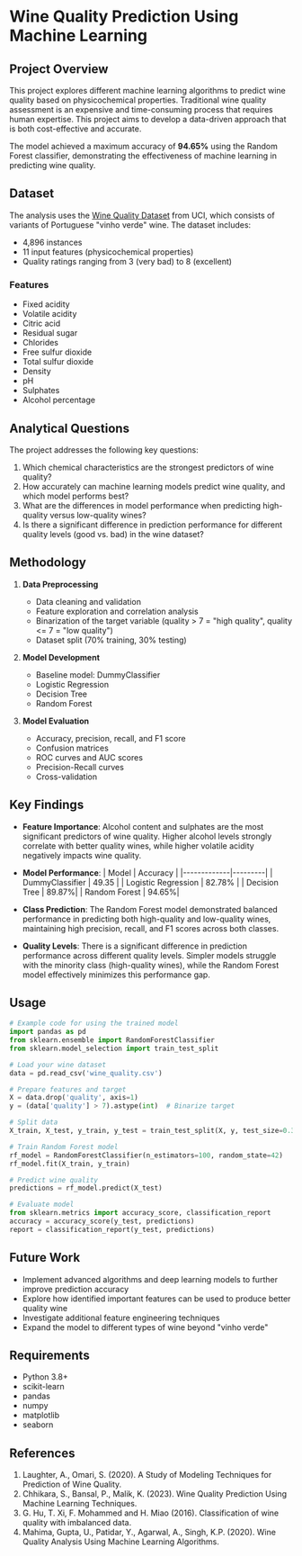 # Wine Quality Prediction Using Machine Learning

## Project Overview
This project explores different machine learning algorithms to predict wine quality based on physicochemical properties. Traditional wine quality assessment is an expensive and time-consuming process that requires human expertise. This project aims to develop a data-driven approach that is both cost-effective and accurate.

The model achieved a maximum accuracy of **94.65%** using the Random Forest classifier, demonstrating the effectiveness of machine learning in predicting wine quality.

## Dataset
The analysis uses the [Wine Quality Dataset](https://archive.ics.uci.edu/ml/datasets/wine+quality) from UCI, which consists of variants of Portuguese "vinho verde" wine. The dataset includes:
- 4,896 instances
- 11 input features (physicochemical properties)
- Quality ratings ranging from 3 (very bad) to 8 (excellent)

### Features
- Fixed acidity
- Volatile acidity
- Citric acid
- Residual sugar
- Chlorides
- Free sulfur dioxide
- Total sulfur dioxide
- Density
- pH
- Sulphates
- Alcohol percentage

## Analytical Questions
The project addresses the following key questions:
1. Which chemical characteristics are the strongest predictors of wine quality?
2. How accurately can machine learning models predict wine quality, and which model performs best?
3. What are the differences in model performance when predicting high-quality versus low-quality wines?
4. Is there a significant difference in prediction performance for different quality levels (good vs. bad) in the wine dataset?

## Methodology
1. **Data Preprocessing**
   - Data cleaning and validation
   - Feature exploration and correlation analysis
   - Binarization of the target variable (quality > 7 = "high quality", quality <= 7 = "low quality")
   - Dataset split (70% training, 30% testing)

2. **Model Development**
   - Baseline model: DummyClassifier
   - Logistic Regression
   - Decision Tree
   - Random Forest

3. **Model Evaluation**
   - Accuracy, precision, recall, and F1 score
   - Confusion matrices
   - ROC curves and AUC scores
   - Precision-Recall curves
   - Cross-validation

## Key Findings
- **Feature Importance**: Alcohol content and sulphates are the most significant predictors of wine quality. Higher alcohol levels strongly correlate with better quality wines, while higher volatile acidity negatively impacts wine quality.

- **Model Performance**:
  | Model | Accuracy |
  |-------------|---------|
  | DummyClassifier | 49.35 |
  | Logistic Regression | 82.78% |
  | Decision Tree | 89.87%|
  | Random Forest | 94.65%|

- **Class Prediction**: The Random Forest model demonstrated balanced performance in predicting both high-quality and low-quality wines, maintaining high precision, recall, and F1 scores across both classes.

- **Quality Levels**: There is a significant difference in prediction performance across different quality levels. Simpler models struggle with the minority class (high-quality wines), while the Random Forest model effectively minimizes this performance gap.

## Usage
```python
# Example code for using the trained model
import pandas as pd
from sklearn.ensemble import RandomForestClassifier
from sklearn.model_selection import train_test_split

# Load your wine dataset
data = pd.read_csv('wine_quality.csv')

# Prepare features and target
X = data.drop('quality', axis=1)
y = (data['quality'] > 7).astype(int)  # Binarize target

# Split data
X_train, X_test, y_train, y_test = train_test_split(X, y, test_size=0.3, random_state=42)

# Train Random Forest model
rf_model = RandomForestClassifier(n_estimators=100, random_state=42)
rf_model.fit(X_train, y_train)

# Predict wine quality
predictions = rf_model.predict(X_test)

# Evaluate model
from sklearn.metrics import accuracy_score, classification_report
accuracy = accuracy_score(y_test, predictions)
report = classification_report(y_test, predictions)
```

## Future Work
- Implement advanced algorithms and deep learning models to further improve prediction accuracy
- Explore how identified important features can be used to produce better quality wine
- Investigate additional feature engineering techniques
- Expand the model to different types of wine beyond "vinho verde"

## Requirements
- Python 3.8+
- scikit-learn
- pandas
- numpy
- matplotlib
- seaborn

## References
1. Laughter, A., Omari, S. (2020). A Study of Modeling Techniques for Prediction of Wine Quality.
2. Chhikara, S., Bansal, P., Malik, K. (2023). Wine Quality Prediction Using Machine Learning Techniques.
3. G. Hu, T. Xi, F. Mohammed and H. Miao (2016). Classification of wine quality with imbalanced data.
4. Mahima, Gupta, U., Patidar, Y., Agarwal, A., Singh, K.P. (2020). Wine Quality Analysis Using Machine Learning Algorithms.

